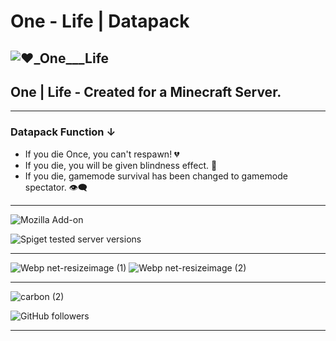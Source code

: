 # One - Life | Datapack 
![❤️_One___Life](https://user-images.githubusercontent.com/78273715/151450797-e595c8cb-3a2b-4e8f-bf21-dac2b2a392b7.png)
---------------------------------------------------
## One | Life - Created for a Minecraft Server.
---------------------------------------------------
### Datapack Function ↓ 
- If you die Once, you can't respawn! 💔
- If you die, you will be given blindness effect. 🚫
- If you die, gamemode survival has been changed to gamemode spectator. 👁‍🗨
---------------------------------------

![Mozilla Add-on](https://img.shields.io/amo/v/d?color=red&label=One%20-%20Life%20&style=for-the-badge)

![Spiget tested server versions](https://img.shields.io/spiget/tested-versions/65786?label=Minecraft&logo=java&style=for-the-badge)
___________________________________________________

![Webp net-resizeimage (1)](https://user-images.githubusercontent.com/78273715/151458683-0e8f696b-58f2-413d-b100-581945749071.png)
![Webp net-resizeimage (2)](https://user-images.githubusercontent.com/78273715/151458785-46e4f991-8809-44ea-8190-204f51e3e1f4.jpg)

___________________________________________________
![carbon (2)](https://user-images.githubusercontent.com/78273715/151462076-435b8313-eb1e-4b56-976b-098adf17438e.png)

![GitHub followers](https://img.shields.io/github/followers/AlexKhoen?color=white&style=for-the-badge)
___________________________________________________
